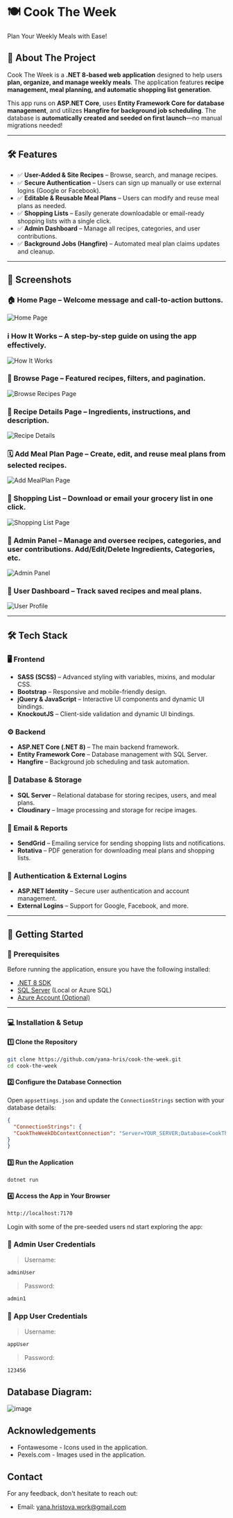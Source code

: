 # 🍽️ Cook The Week

Plan Your Weekly Meals with Ease!

## 📖 About The Project

Cook The Week is a **.NET 8-based web application** designed to help users **plan, organize, and manage weekly meals**. The application features **recipe management, meal planning, and automatic shopping list generation**.

This app runs on **ASP.NET Core**, uses **Entity Framework Core for database management**, and utilizes **Hangfire for background job scheduling**. The database is **automatically created and seeded on first launch**—no manual migrations needed!

---

## 🛠️ Features

- ✅ **User-Added & Site Recipes** – Browse, search, and manage recipes.
- ✅ **Secure Authentication** – Users can sign up manually or use external logins (Google or Facebook).
- ✅ **Editable & Reusable Meal Plans** – Users can modify and reuse meal plans as needed.
- ✅ **Shopping Lists** – Easily generate downloadable or email-ready shopping lists with a single click.
- ✅ **Admin Dashboard** – Manage all recipes, categories, and user contributions.
- ✅ **Background Jobs (Hangfire)** – Automated meal plan claims updates and cleanup.

---

## 📸 Screenshots

### 🏠 Home Page – Welcome message and call-to-action buttons.

![Home Page](image.png)

### ℹ️ How It Works – A step-by-step guide on using the app effectively.

![How It Works](image-8.png)

### 🔎 Browse Page – Featured recipes, filters, and pagination.

![Browse Recipes Page](image-2.png)

### 📜 Recipe Details Page – Ingredients, instructions, and description.

![Recipe Details](image-3.png)

### 🗓️ Add Meal Plan Page – Create, edit, and reuse meal plans from selected recipes.

![Add MealPlan Page](image-4.png)

### 🛒 Shopping List – Download or email your grocery list in one click.

![Shopping List Page](image-5.png)

### 🔧 Admin Panel – Manage and oversee recipes, categories, and user contributions. Add/Edit/Delete Ingredients, Categories, etc.

![Admin Panel](image-6.png)

### 👤 User Dashboard – Track saved recipes and meal plans.

![User Profile](image-7.png)

---

## 🛠️ Tech Stack

### 🖥️ Frontend

- **SASS (SCSS)** – Advanced styling with variables, mixins, and modular CSS.
- **Bootstrap** – Responsive and mobile-friendly design.
- **jQuery & JavaScript** – Interactive UI components and dynamic UI bindings.
- **KnockoutJS** – Client-side validation and dynamic UI bindings.

### ⚙️ Backend

- **ASP.NET Core (.NET 8)** – The main backend framework.
- **Entity Framework Core** – Database management with SQL Server.
- **Hangfire** – Background job scheduling and task automation.

### 📂 Database & Storage

- **SQL Server** – Relational database for storing recipes, users, and meal plans.
- **Cloudinary** – Image processing and storage for recipe images.

### 📧 Email & Reports

- **SendGrid** – Emailing service for sending shopping lists and notifications.
- **Rotativa** – PDF generation for downloading meal plans and shopping lists.

### 🔑 Authentication & External Logins

- **ASP.NET Identity** – Secure user authentication and account management.
- **External Logins** – Support for Google, Facebook, and more.

---

## 🚀 Getting Started

### 🔧 Prerequisites

Before running the application, ensure you have the following installed:

- [.NET 8 SDK](https://dotnet.microsoft.com/download/dotnet/8.0)
- [SQL Server](https://www.microsoft.com/en-us/sql-server/sql-server-downloads) (Local or Azure SQL)
- [Azure Account (Optional)](https://azure.microsoft.com/en-us/free/)

---

### 💻 Installation & Setup

#### 1️⃣ Clone the Repository

```bash
git clone https://github.com/yana-hris/cook-the-week.git
cd cook-the-week
```

#### 2️⃣ Configure the Database Connection

Open `appsettings.json` and update the `ConnectionStrings` section with your database details:
```json
{
  "ConnectionStrings": {
  "CookTheWeekDbContextConnection": "Server=YOUR_SERVER;Database=CookTheWeekDB; Integrated Security = true; Encrypt = false; MultipleActiveResultSets=True;"
}
}
```

#### 3️⃣ Run the Application
```bash
dotnet run
```

#### 4️⃣ Access the App in Your Browser

```bash
http://localhost:7170
```

Login with some of the pre-seeded users nd start exploring the app:
### 👤 Admin User Credentials

> Username:

```bash
adminUser
```

> Password:

```bash
admin1
```

### 👤 App User Credentials

> Username:

```bash
appUser
```

> Password:

```bash
123456
```

## Database Diagram:

![image](image-9.png)

## Acknowledgements

- Fontawesome - Icons used in the application.
- Pexels.com - Images used in the application.

## Contact

For any feedback, don't hesitate to reach out:

- Email: yana.hristova.work@gmail.com






